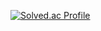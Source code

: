 [![Solved.ac Profile](http://mazassumnida.wtf/api/v2/generate_badge?boj=lty0880)](https://solved.ac/lty0880/)
